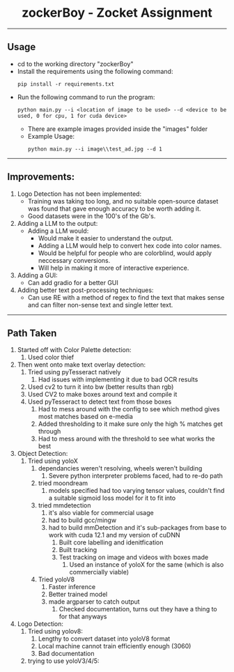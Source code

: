 <h1 align="center">
zockerBoy - Zocket Assignment
</h1>

<hr/>

## Usage

- cd to the working directory "zockerBoy"
- Install the requirements using the following command:
    ```
    pip install -r requirements.txt
    ```
- Run the following command to run the program:
    ```
    python main.py --i <location of image to be used> --d <device to be used, 0 for cpu, 1 for cuda device> 
    ```
    - There are example images provided inside the "images" folder
    - Example Usage:
        ```
        python main.py --i image\\test_ad.jpg --d 1
        ```

<hr/>

## Improvements:
1. Logo Detection has not been implemented:
    - Training was taking too long, and no suitable open-source dataset was found that gave enough accuracy to be worth adding it.
    - Good datasets were in the 100's of the Gb's.
2. Adding a LLM to the output:
    - Adding a LLM would:
        - Would make it easier to understand the output.
        - Adding a LLM would help to convert hex code into color names.
        - Would be helpful for people who are colorblind, would apply neccessary conversions.
        - Will help in making it more of interactive experience.
3. Adding a GUI:
    - Can add gradio for a better GUI
4. Adding better text post-processing techniques:
    - Can use RE with a method of regex to find the text that makes sense and can filter non-sense text and single letter text.

<hr/>

## Path Taken
1. Started off with Color Palette detection:
    1. Used color thief
2. Then went onto make text overlay detection:
    1. Tried using pyTesseract natively
        1. Had issues with implementing it due to bad OCR results
    2. Used cv2 to turn it into bw (better results than rgb)
    3. Used CV2 to make boxes around text and compile it
    4. Used pyTesseract to detect text from those boxes
        1. Had to mess around with the config to see which method gives most matches based on e-media
        2. Added thresholding to it make sure only the high % matches get through
        3. Had to mess around with the threshold to see what works the best
3. Object Detection:
    1. Tried using yoloX
        1. dependancies weren't resolving, wheels weren't building
            1. Severe python interpreter problems faced, had to re-do path
        2. tried moondream
            1. models specified had too varying tensor values, couldn't find a suitable sigmoid loss model for it to fit into
        3. tried mmdetection
            1. it's also viable for commercial usage
            2. had to build gcc/mingw
            3. had to build mmDetection and it's sub-packages from base to work with cuda 12.1 and my version of cuDNN
                1. Built core labelling and idenitfication
                2. Built tracking
                3. Test tracking on image and videos with boxes made
                    1. Used an instance of yoloX for the same (which is also commercially viable)
        4. Tried yoloV8
            1. Faster inference
            2. Better trained model
            3. made argparser to catch output
                1. Checked documentation, turns out they have a thing to for that anyways
4. Logo Detection:
    1. Tried using yolov8:
        1. Lengthy to convert dataset into yoloV8 format
        2. Local machine cannot train efficiently enough (3060)
        3. Bad documentation
    2. trying to use yoloV3/4/5:
